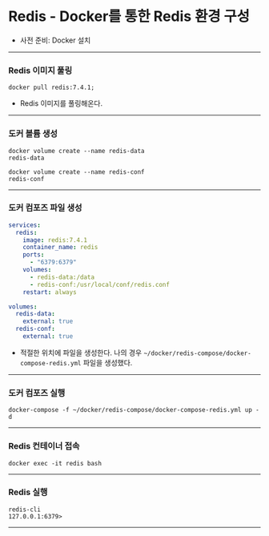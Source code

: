 # Redis - Docker를 통한 Redis 환경 구성
- 사전 준비: Docker 설치

---

### Redis 이미지 풀링
```shell
docker pull redis:7.4.1;
```
- Redis 이미지를 풀링해온다.

---

### 도커 볼륨 생성
```shell
docker volume create --name redis-data
redis-data

docker volume create --name redis-conf
redis-conf
```

---

### 도커 컴포즈 파일 생성

```yaml
services:
  redis:
    image: redis:7.4.1
    container_name: redis
    ports:
      - "6379:6379"
    volumes:
      - redis-data:/data
      - redis-conf:/usr/local/conf/redis.conf
    restart: always

volumes:
  redis-data:
    external: true
  redis-conf:
    external: true
```
- 적절한 위치에 파일을 생성한다. 나의 경우 `~/docker/redis-compose/docker-compose-redis.yml` 파일을 생성했다.

---

### 도커 컴포즈 실행
```shell
docker-compose -f ~/docker/redis-compose/docker-compose-redis.yml up -d
```

---

### Redis 컨테이너 접속
```shell
docker exec -it redis bash
```

---

### Redis 실행
```shell
redis-cli
127.0.0.1:6379>
```

---
